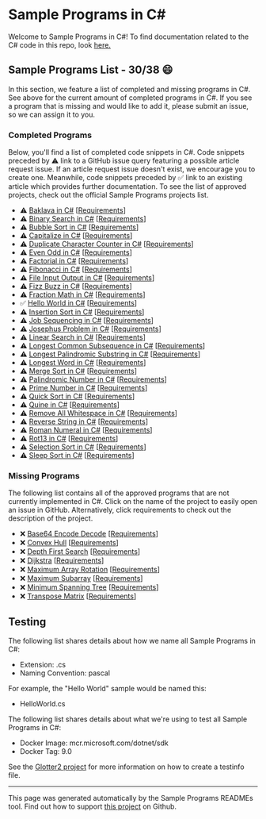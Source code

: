 # Sample Programs in C#

Welcome to Sample Programs in C#! To find documentation related to the C# code in this repo, look [here.](https://sampleprograms.io/languages/c-sharp)

## Sample Programs List - 30/38 :smile:

In this section, we feature a list of completed and missing programs in C#. See above for the current amount of completed programs in C#. If you see a program that is missing and would like to add it, please submit an issue, so we can assign it to you.

### Completed Programs

Below, you'll find a list of completed code snippets in C#. Code snippets preceded by :warning: link to a GitHub issue query featuring a possible article request issue. If an article request issue doesn't exist, we encourage you to create one. Meanwhile, code snippets preceded by :white_check_mark: link to an existing article which provides further documentation. To see the list of approved projects, check out the official Sample Programs projects list.

- :warning: [Baklava in C#](https://github.com//TheRenegadeCoder/sample-programs-website/issues?utf8=%E2%9C%93&q=is%3Aissue+is%3Aopen+baklava+c#) [[Requirements](https://sampleprograms.io/projects/baklava)]
- :warning: [Binary Search in C#](https://github.com//TheRenegadeCoder/sample-programs-website/issues?utf8=%E2%9C%93&q=is%3Aissue+is%3Aopen+binary+search+c#) [[Requirements](https://sampleprograms.io/projects/binary-search)]
- :warning: [Bubble Sort in C#](https://github.com//TheRenegadeCoder/sample-programs-website/issues?utf8=%E2%9C%93&q=is%3Aissue+is%3Aopen+bubble+sort+c#) [[Requirements](https://sampleprograms.io/projects/bubble-sort)]
- :warning: [Capitalize in C#](https://github.com//TheRenegadeCoder/sample-programs-website/issues?utf8=%E2%9C%93&q=is%3Aissue+is%3Aopen+capitalize+c#) [[Requirements](https://sampleprograms.io/projects/capitalize)]
- :warning: [Duplicate Character Counter in C#](https://github.com//TheRenegadeCoder/sample-programs-website/issues?utf8=%E2%9C%93&q=is%3Aissue+is%3Aopen+duplicate+character+counter+c#) [[Requirements](https://sampleprograms.io/projects/duplicate-character-counter)]
- :warning: [Even Odd in C#](https://github.com//TheRenegadeCoder/sample-programs-website/issues?utf8=%E2%9C%93&q=is%3Aissue+is%3Aopen+even+odd+c#) [[Requirements](https://sampleprograms.io/projects/even-odd)]
- :warning: [Factorial in C#](https://github.com//TheRenegadeCoder/sample-programs-website/issues?utf8=%E2%9C%93&q=is%3Aissue+is%3Aopen+factorial+c#) [[Requirements](https://sampleprograms.io/projects/factorial)]
- :warning: [Fibonacci in C#](https://github.com//TheRenegadeCoder/sample-programs-website/issues?utf8=%E2%9C%93&q=is%3Aissue+is%3Aopen+fibonacci+c#) [[Requirements](https://sampleprograms.io/projects/fibonacci)]
- :warning: [File Input Output in C#](https://github.com//TheRenegadeCoder/sample-programs-website/issues?utf8=%E2%9C%93&q=is%3Aissue+is%3Aopen+file+input+output+c#) [[Requirements](https://sampleprograms.io/projects/file-input-output)]
- :warning: [Fizz Buzz in C#](https://github.com//TheRenegadeCoder/sample-programs-website/issues?utf8=%E2%9C%93&q=is%3Aissue+is%3Aopen+fizz+buzz+c#) [[Requirements](https://sampleprograms.io/projects/fizz-buzz)]
- :warning: [Fraction Math in C#](https://github.com//TheRenegadeCoder/sample-programs-website/issues?utf8=%E2%9C%93&q=is%3Aissue+is%3Aopen+fraction+math+c#) [[Requirements](https://sampleprograms.io/projects/fraction-math)]
- :white_check_mark: [Hello World in C#](https://sampleprograms.io/projects/hello-world/c-sharp) [[Requirements](https://sampleprograms.io/projects/hello-world)]
- :warning: [Insertion Sort in C#](https://github.com//TheRenegadeCoder/sample-programs-website/issues?utf8=%E2%9C%93&q=is%3Aissue+is%3Aopen+insertion+sort+c#) [[Requirements](https://sampleprograms.io/projects/insertion-sort)]
- :warning: [Job Sequencing in C#](https://github.com//TheRenegadeCoder/sample-programs-website/issues?utf8=%E2%9C%93&q=is%3Aissue+is%3Aopen+job+sequencing+c#) [[Requirements](https://sampleprograms.io/projects/job-sequencing)]
- :warning: [Josephus Problem in C#](https://github.com//TheRenegadeCoder/sample-programs-website/issues?utf8=%E2%9C%93&q=is%3Aissue+is%3Aopen+josephus+problem+c#) [[Requirements](https://sampleprograms.io/projects/josephus-problem)]
- :warning: [Linear Search in C#](https://github.com//TheRenegadeCoder/sample-programs-website/issues?utf8=%E2%9C%93&q=is%3Aissue+is%3Aopen+linear+search+c#) [[Requirements](https://sampleprograms.io/projects/linear-search)]
- :warning: [Longest Common Subsequence in C#](https://github.com//TheRenegadeCoder/sample-programs-website/issues?utf8=%E2%9C%93&q=is%3Aissue+is%3Aopen+longest+common+subsequence+c#) [[Requirements](https://sampleprograms.io/projects/longest-common-subsequence)]
- :warning: [Longest Palindromic Substring in C#](https://github.com//TheRenegadeCoder/sample-programs-website/issues?utf8=%E2%9C%93&q=is%3Aissue+is%3Aopen+longest+palindromic+substring+c#) [[Requirements](https://sampleprograms.io/projects/longest-palindromic-substring)]
- :warning: [Longest Word in C#](https://github.com//TheRenegadeCoder/sample-programs-website/issues?utf8=%E2%9C%93&q=is%3Aissue+is%3Aopen+longest+word+c#) [[Requirements](https://sampleprograms.io/projects/longest-word)]
- :warning: [Merge Sort in C#](https://github.com//TheRenegadeCoder/sample-programs-website/issues?utf8=%E2%9C%93&q=is%3Aissue+is%3Aopen+merge+sort+c#) [[Requirements](https://sampleprograms.io/projects/merge-sort)]
- :warning: [Palindromic Number in C#](https://github.com//TheRenegadeCoder/sample-programs-website/issues?utf8=%E2%9C%93&q=is%3Aissue+is%3Aopen+palindromic+number+c#) [[Requirements](https://sampleprograms.io/projects/palindromic-number)]
- :warning: [Prime Number in C#](https://github.com//TheRenegadeCoder/sample-programs-website/issues?utf8=%E2%9C%93&q=is%3Aissue+is%3Aopen+prime+number+c#) [[Requirements](https://sampleprograms.io/projects/prime-number)]
- :warning: [Quick Sort in C#](https://github.com//TheRenegadeCoder/sample-programs-website/issues?utf8=%E2%9C%93&q=is%3Aissue+is%3Aopen+quick+sort+c#) [[Requirements](https://sampleprograms.io/projects/quick-sort)]
- :warning: [Quine in C#](https://github.com//TheRenegadeCoder/sample-programs-website/issues?utf8=%E2%9C%93&q=is%3Aissue+is%3Aopen+quine+c#) [[Requirements](https://sampleprograms.io/projects/quine)]
- :warning: [Remove All Whitespace in C#](https://github.com//TheRenegadeCoder/sample-programs-website/issues?utf8=%E2%9C%93&q=is%3Aissue+is%3Aopen+remove+all+whitespace+c#) [[Requirements](https://sampleprograms.io/projects/remove-all-whitespace)]
- :warning: [Reverse String in C#](https://github.com//TheRenegadeCoder/sample-programs-website/issues?utf8=%E2%9C%93&q=is%3Aissue+is%3Aopen+reverse+string+c#) [[Requirements](https://sampleprograms.io/projects/reverse-string)]
- :warning: [Roman Numeral in C#](https://github.com//TheRenegadeCoder/sample-programs-website/issues?utf8=%E2%9C%93&q=is%3Aissue+is%3Aopen+roman+numeral+c#) [[Requirements](https://sampleprograms.io/projects/roman-numeral)]
- :warning: [Rot13 in C#](https://github.com//TheRenegadeCoder/sample-programs-website/issues?utf8=%E2%9C%93&q=is%3Aissue+is%3Aopen+rot13+c#) [[Requirements](https://sampleprograms.io/projects/rot13)]
- :warning: [Selection Sort in C#](https://github.com//TheRenegadeCoder/sample-programs-website/issues?utf8=%E2%9C%93&q=is%3Aissue+is%3Aopen+selection+sort+c#) [[Requirements](https://sampleprograms.io/projects/selection-sort)]
- :warning: [Sleep Sort in C#](https://github.com//TheRenegadeCoder/sample-programs-website/issues?utf8=%E2%9C%93&q=is%3Aissue+is%3Aopen+sleep+sort+c#) [[Requirements](https://sampleprograms.io/projects/sleep-sort)]

### Missing Programs

The following list contains all of the approved programs that are not currently implemented in C#. Click on the name of the project to easily open an issue in GitHub. Alternatively, click requirements to check out the description of the project.

- :x: [Base64 Encode Decode](https://github.com/TheRenegadeCoder/sample-programs/issues/new?assignees=&labels=enhancement,base64+encode+decode&template=code-snippet-request.md&title=Add+Base64+Encode+Decode+in+C%23) [[Requirements](https://sampleprograms.io/projects/base64-encode-decode)]
- :x: [Convex Hull](https://github.com/TheRenegadeCoder/sample-programs/issues/new?assignees=&labels=enhancement,convex+hull&template=code-snippet-request.md&title=Add+Convex+Hull+in+C%23) [[Requirements](https://sampleprograms.io/projects/convex-hull)]
- :x: [Depth First Search](https://github.com/TheRenegadeCoder/sample-programs/issues/new?assignees=&labels=enhancement,depth+first+search&template=code-snippet-request.md&title=Add+Depth+First+Search+in+C%23) [[Requirements](https://sampleprograms.io/projects/depth-first-search)]
- :x: [Dijkstra](https://github.com/TheRenegadeCoder/sample-programs/issues/new?assignees=&labels=enhancement,dijkstra&template=code-snippet-request.md&title=Add+Dijkstra+in+C%23) [[Requirements](https://sampleprograms.io/projects/dijkstra)]
- :x: [Maximum Array Rotation](https://github.com/TheRenegadeCoder/sample-programs/issues/new?assignees=&labels=enhancement,maximum+array+rotation&template=code-snippet-request.md&title=Add+Maximum+Array+Rotation+in+C%23) [[Requirements](https://sampleprograms.io/projects/maximum-array-rotation)]
- :x: [Maximum Subarray](https://github.com/TheRenegadeCoder/sample-programs/issues/new?assignees=&labels=enhancement,maximum+subarray&template=code-snippet-request.md&title=Add+Maximum+Subarray+in+C%23) [[Requirements](https://sampleprograms.io/projects/maximum-subarray)]
- :x: [Minimum Spanning Tree](https://github.com/TheRenegadeCoder/sample-programs/issues/new?assignees=&labels=enhancement,minimum+spanning+tree&template=code-snippet-request.md&title=Add+Minimum+Spanning+Tree+in+C%23) [[Requirements](https://sampleprograms.io/projects/minimum-spanning-tree)]
- :x: [Transpose Matrix](https://github.com/TheRenegadeCoder/sample-programs/issues/new?assignees=&labels=enhancement,transpose+matrix&template=code-snippet-request.md&title=Add+Transpose+Matrix+in+C%23) [[Requirements](https://sampleprograms.io/projects/transpose-matrix)]

## Testing

The following list shares details about how we name all Sample Programs in C#:

- Extension: .cs
- Naming Convention: pascal

For example, the "Hello World" sample would be named this:

- HelloWorld.cs

The following list shares details about what we're using to test all Sample Programs in C#:

- Docker Image: mcr.microsoft.com/dotnet/sdk
- Docker Tag: 9.0

See the [Glotter2 project](https://github.com/rzuckerm/glotter2) for more information on how to create a testinfo file.

***

This page was generated automatically by the Sample Programs READMEs tool. Find out how to support [this project](https://github.com/TheRenegadeCoder/sample-programs-readmes) on Github.